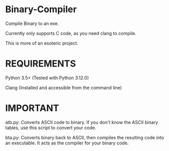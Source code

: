 # Binary-Compiler
Compile Binary to an exe.

Currently only supports C code, as you need clang to compile.


This is more of an esoteric project.


# REQUIREMENTS
Python 3.5+ (Tested with Python 3.12.0)

Clang (Installed and accessible from the command line)

# IMPORTANT
atb.py: Converts ASCII code to binary. If you don't know the ASCII binary tables, use this script to convert your code.

bta.py: Converts binary back to ASCII, then compiles the resulting code into an executable. It acts as the compiler for your binary code.
